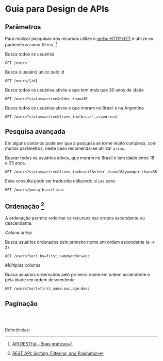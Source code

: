 # Guia para Design de APIs

## Parâmetros

Para realizar pesquisas nos recursos utilize o [verbo HTTP GET](http-verbs.md#get) e utilize os parâmetros como filtros. [^1]

Busca todos os usuários

```
GET /users
```

Busca o usuário único pelo id

```
GET /users/{id}
```

Busca todos os usuários ativos e que tem mais que 30 anos de idade

```
GET /users?status=active&older_than=30
```

Busca todos os usuários ativos e que moram no Brasil e na Argentina

```
GET /users?status=active&lives_in=[brazil,argentina]
```

## Pesquisa avançada

Em alguns cenários pode ser que a pesquisa se torne muito complexa, com muitos parâmetros, neste caso recomenda-se utilizar `alias`.

Buscar todos os usuários ativos, que moram no Brasil e tem idade entre 18 e 35 anos.

```
GET /users?status=active&lives_in=brazil&older_than=18&younger_than=35
```

Essa consulta pode ser traduzida utilizando `alias` para:

```
GET /users/young-brazilians
```

## Ordenação [^2]

A ordenação permite ordernar os recursos nas ordens ascendente ou descendente.

*Coluna única*

Busca usuários ordenados pelo primeiro nome em ordem ascendente (a -> z)

```
GET /users?sort_by=first_name&order=asc
```

*Múltiplas colunas*

Busca usuários ordernados pelo primeiro nome em ordem ascendente e pela idade em ordem descendente

```
GET /users?sort=first_name:asc,age:desc
```

## Paginação

<br><br>

Referências:

[^1]: [API RESTful - Boas práticas](https://www.brunobrito.net.br/api-restful-boas-praticas/)
[^2]: [REST API: Sorting, Filtering, and Pagination](https://www.taniarascia.com/rest-api-sorting-filtering-pagination/#sorting)
